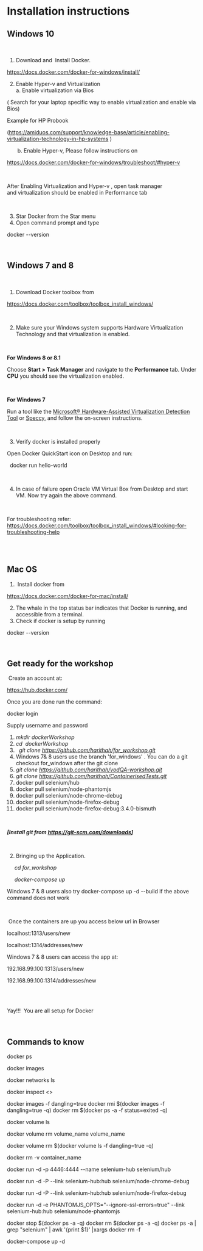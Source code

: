 <h1><strong>Installation instructions</strong></h1>
<h2><a id="user-content-windows-10" class="anchor" href="https://github.com/harithah/vodQA-workshop/blob/master/README.md#windows-10" aria-hidden="true"></a><strong>Windows 10</strong></h2>
<p>&nbsp;</p>
<ol>
<li>Download and &nbsp;Install Docker.</li>
</ol>
<p><a href="https://docs.docker.com/docker-for-windows/install/" rel="nofollow">https://docs.docker.com/docker-for-windows/install/</a></p>
<ol start="2">
<li>Enable Hyper-v and Virtualization <br />a. Enable virtualization via Bios</li>
</ol>
<p>( Search for your laptop specific way to enable virtualization&nbsp;and enable via Bios)</p>
<p>Example for HP Probook &nbsp;</p>
<p>(<a href="https://amiduos.com/support/knowledge-base/article/enabling-virtualization-technology-in-hp-systems" rel="nofollow">https://amiduos.com/support/knowledge-base/article/enabling-virtualization-technology-in-hp-systems</a> )</p>
<p>&nbsp; &nbsp; &nbsp; &nbsp;b. Enable Hyper-v, Please follow instructions on &nbsp; &nbsp;</p>
<p><a href="https://docs.docker.com/docker-for-windows/troubleshoot/#hyper-v" rel="nofollow">https://docs.docker.com/docker-for-windows/troubleshoot/#hyper-v</a></p>
<p>&nbsp;</p>
<p>After Enabling Virtualization and Hyper-v , open task manager and&nbsp;virtualization should be enabled in Performance tab</p>
<p>&nbsp; &nbsp; &nbsp; &nbsp;&nbsp;</p>
<ol start="3">
<li>Star Docker from the Star menu</li>
<li>Open command prompt and type</li>
</ol>
<p>docker --version</p>
<p>&nbsp;</p>
<h2><a id="user-content-windows-7-and-8" class="anchor" href="https://github.com/harithah/vodQA-workshop/blob/master/README.md#windows-7-and-8" aria-hidden="true"></a><strong>Windows 7 and 8</strong></h2>
<p>&nbsp;</p>
<ol>
<li>Download Docker toolbox from</li>
</ol>
<p><a href="https://docs.docker.com/toolbox/toolbox_install_windows/" rel="nofollow">https://docs.docker.com/toolbox/toolbox_install_windows/</a></p>
<p>&nbsp;</p>
<ol start="2">
<li>Make sure your Windows system supports Hardware Virtualization Technology and that virtualization is enabled.</li>
</ol>
<p>&nbsp;</p>
<p><strong>For Windows 8 or 8.1</strong></p>
<p>Choose <strong>Start &gt; Task Manager</strong> and navigate to the <strong>Performance</strong> tab. Under <strong>CPU</strong> you should see the virtualization enabled.</p>
<p>&nbsp; &nbsp; &nbsp; &nbsp; &nbsp;&nbsp; &nbsp;&nbsp;</p>
<p><strong>For Windows 7</strong></p>
<p>Run a tool like the <a href="http://www.microsoft.com/en-us/download/details.aspx?id=592" rel="nofollow">Microsoft&reg; Hardware-Assisted Virtualization Detection Tool</a> or <a href="https://www.piriform.com/speccy" rel="nofollow">Speccy</a>, and follow the on-screen instructions.</p>
<p>&nbsp;</p>
<ol start="3">
<li>Verify docker is installed properly</li>
</ol>
<p>Open Docker QuickStart icon on Desktop and run:</p>
<p>&nbsp;&nbsp;docker run hello-world</p>
<p>&nbsp;</p>
<ol start="4">
<li>In case of failure open Oracle VM Virtual Box from Desktop and start VM. Now try again the above command.</li>
</ol>
<p>&nbsp;</p>
<p>For troubleshooting refer: <a href="https://docs.docker.com/toolbox/toolbox_install_windows/#looking-for-troubleshooting-help" rel="nofollow">https://docs.docker.com/toolbox/toolbox_install_windows/#looking-for-troubleshooting-help</a></p>
<p><br /><br /></p>
<h2><a id="user-content-mac-os" class="anchor" href="https://github.com/harithah/vodQA-workshop/blob/master/README.md#mac-os" aria-hidden="true"></a><strong>Mac OS</strong></h2>
<ol>
<li>&nbsp;Install docker from</li>
</ol>
<p><a href="https://docs.docker.com/docker-for-mac/install/" rel="nofollow">https://docs.docker.com/docker-for-mac/install/</a></p>
<ol start="2">
<li>The whale in the top status bar indicates that Docker is running, and accessible from a terminal.</li>
<li>Check if docker is setup by running</li>
</ol>
<p>docker --version</p>
<p>&nbsp;</p>
<h2><a id="user-content-get-ready-for-the-workshop" class="anchor" href="https://github.com/harithah/vodQA-workshop/blob/master/README.md#get-ready-for-the-workshop" aria-hidden="true"></a><strong>Get ready for the workshop</strong></h2>
<p>&nbsp;Create an account at:</p>
<p><a href="https://hub.docker.com/">https://hub.docker.com/</a></p>
<p>Once you are done run the command:</p>
<p>docker login</p>
<p>Supply username and password</p>

<ol>
<li><em> mkdir dockerWorkshop</em></li>
<li><em>cd</em><em> &nbsp;</em><em>dockerWorkshop</em></li>
<li><em> &nbsp;</em> <em>git clone</em> <a href="https://github.com/harithah/for_workshop.git"><em>https://github.com/harithah/for_workshop.git</em></a></li>
<li>Windows 7& 8 users use the branch 'for_windows' . You can do a git checkout for_windows after the git clone</li>
<li><em> git clone</em> <a href="https://github.com/harithah/vodQA-workshop.git"><em>https://github.com/harithah/vodQA-workshop.git</em></a></li>
<li><em>git clone</em> <a href="https://github.com/harithah/ContainerisedTests.git"><em>https://github.com/harithah/ContainerisedTests.git</em></a></li>
<li>docker pull selenium/hub</li> 
<li>docker pull selenium/node-phantomjs</li>
<li>docker pull selenium/node-chrome-debug</li>
<li>docker pull selenium/node-firefox-debug</li>
<li>docker pull selenium/node-firefox-debug:3.4.0-bismuth</li>
</ol>
<p>&nbsp;</p>
<p><strong><em>[Install git from </em></strong><a href="https://git-scm.com/downloads" rel="nofollow"><strong><em>https://git-scm.com/downloads</em></strong></a><strong><em>]</em></strong></p>
<p>&nbsp;</p>
<ol start="2">
<li>Bringing up the Application.</li>
</ol>
<p>&nbsp;&nbsp;&nbsp;&nbsp;<em>&nbsp;cd for_workshop</em></p>
<p><em> &nbsp;&nbsp;&nbsp;&nbsp;&nbsp;docker-compose up</em></p>
<p>Windows 7 & 8 users also try docker-compose up -d --build if the above command does not work</p>
<p>&nbsp;</p>
<p>&nbsp;Once the containers are up you access below url in Browser</p>
<p>localhost:1313/users/new</p>
<p>localhost:1314/addresses/new</p>
<p>Windows 7 & 8 users can access the app at:</p>
<p>192.168.99.100:1313/users/new</p>
<p>192.168.99.100:1314/addresses/new</p>
<p><br /><br /></p>
<p>Yay!!! &nbsp;You are all setup for Docker</p>
<p>&nbsp;</p>
<h2>Commands to know</h2>
<p>docker ps</p>
<p>docker images</p>
<p>docker networks ls</p>
<p>docker inspect &lt;&gt;</p>
<p>docker images -f dangling=true docker rmi $(docker images -f dangling=true -q) docker rm $(docker ps -a -f status=exited -q)</p>
<p>docker volume ls</p>
<p>docker volume rm volume_name volume_name</p>
<p>docker volume rm $(docker volume ls -f dangling=true -q)</p>
<p>docker rm -v container_name</p>
<p>docker run -d -p 4446:4444 --name selenium-hub selenium/hub</p>
<p>docker run -d -P --link selenium-hub:hub selenium/node-chrome-debug</p>
<p>docker run -d -P --link selenium-hub:hub selenium/node-firefox-debug</p>
<p>docker run -d -e PHANTOMJS_OPTS="--ignore-ssl-errors=true" --link selenium-hub:hub selenium/node-phantomjs</p>
<p>docker stop $(docker ps -a -q) docker rm $(docker ps -a -q) docker ps -a | grep "selenium" | awk '{print $1}' |xargs docker rm -f</p>
<p>docker-compose up -d</p>


